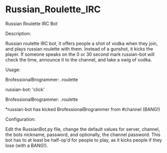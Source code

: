 # Russian_Roulette_IRC
Russian Roulette IRC Bot

Description:


Russian roulette IRC bot, it offers people a shot of vodka when they join, and plays russian roulette
with them. Instead of a gunshot, it kicks the player. If someone speaks on the 0 or 30 second mark russian-bot will check the time, announce it to the channel, and take a swig of vodka.

Usage:


BrofessionalBrogrammer: .roulette

russian-bot: 'click'

BrofessionalBrogrammer: .roulette

*russian-bot has kicked BrofessionalBrogrammer from #channel (BANG!)

Configuration:


Edit the RussianBot.py file, change the default values for server, channel, the bots nickname, password, and optionally, the channel password. This bot has to at least be half-op'd for people to play, as it kicks people if they lose (with a BANG!).
